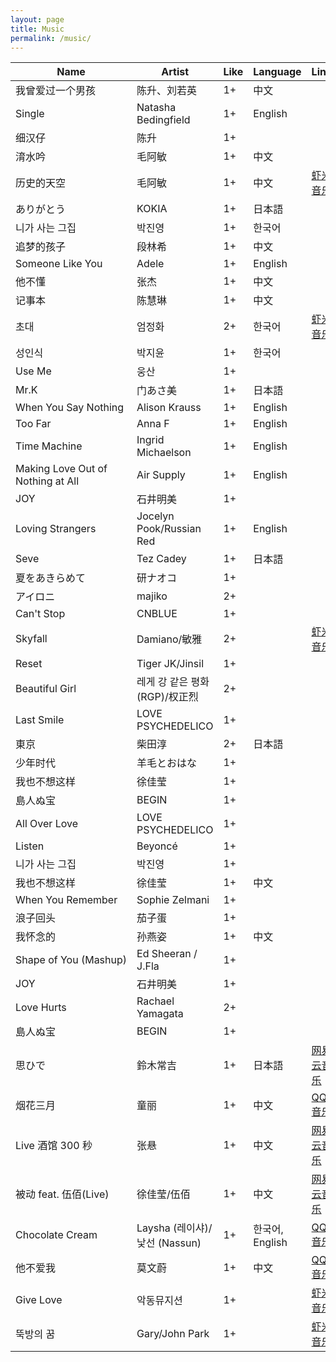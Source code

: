 ```yaml
---
layout: page
title: Music
permalink: /music/
---
```


| Name                              | Artist                         | Like | Language        | Links                                                                |
| --------------------------------- | ------------------------------ | ---- | --------------- | -------------------------------------------------------------------- |
| 我曾爱过一个男孩                  | 陈升、刘若英                   | 1+   | 中文            |                                                                      |
| Single                            | Natasha Bedingfield            | 1+   | English         |                                                                      |
| 细汉仔                            | 陈升                           | 1+   |                 |                                                                      |
| 淯水吟                            | 毛阿敏                         | 1+   | 中文            |                                                                      |
| 历史的天空                        | 毛阿敏                         | 1+   | 中文            | [虾米音乐](https://www.xiami.com/song/134470)                        |
| ありがとう                        | KOKIA                          | 1+   | 日本語          |                                                                      |
| 니가 사는 그집                    | 박진영                         | 1+   | 한국어          |                                                                      |
| 追梦的孩子                        | 段林希                         | 1+   | 中文            |                                                                      |
| Someone Like You                  | Adele                          | 1+   | English         |                                                                      |
| 他不懂                            | 张杰                           | 1+   | 中文            |                                                                      |
| 记事本                            | 陈慧琳                         | 1+   | 中文            |                                                                      |
| 초대                              | 엄정화                         | 2+   | 한국어          | [虾米音乐](https://www.xiami.com/song/2385465)                       |
| 성인식                            | 박지윤                         | 1+   | 한국어          |                                                                      |
| Use Me                            | 웅산                           | 1+   |                 |                                                                      |
| Mr.K                              | 门あさ美                       | 1+   | 日本語          |                                                                      |
| When You Say Nothing              | Alison Krauss                  | 1+   | English         |                                                                      |
| Too Far                           | Anna F                         | 1+   | English         |                                                                      |
| Time Machine                      | Ingrid Michaelson              | 1+   | English         |                                                                      |
| Making Love Out of Nothing at All | Air Supply                     | 1+   | English         |                                                                      |
| JOY                               | 石井明美                       | 1+   |                 |                                                                      |
| Loving Strangers                  | Jocelyn Pook/Russian Red       | 1+   | English         |                                                                      |
| Seve                              | Tez Cadey                      | 1+   | 日本語          |                                                                      |
| 夏をあきらめて                    | 研ナオコ                       | 1+   |                 |                                                                      |
| アイロニ                          | majiko                         | 2+   |                 |                                                                      |
| Can't Stop                        | CNBLUE                         | 1+   |                 |                                                                      |
| Skyfall                           | Damiano/敏雅                   | 2+   |                 | [虾米音乐](https://www.xiami.com/song/1773702222)                    |
| Reset                             | Tiger JK/Jinsil                | 1+   |                 |                                                                      |
| Beautiful Girl                    | 레게 강 같은 평화 (RGP)/权正烈 | 2+   |                 |                                                                      |
| Last Smile                        | LOVE PSYCHEDELICO              | 1+   |                 |                                                                      |
| 東京                              | 柴田淳                         | 2+   | 日本語          |                                                                      |
| 少年时代                          | 羊毛とおはな                   | 1+   |                 |                                                                      |
| 我也不想这样                      | 徐佳莹                         | 1+   |                 |                                                                      |
| 島人ぬ宝                          | BEGIN                          | 1+   |                 |                                                                      |
| All Over Love                     | LOVE PSYCHEDELICO              | 1+   |                 |                                                                      |
| Listen                            | Beyoncé                        | 1+   |                 |                                                                      |
| 니가 사는 그집                    | 박진영                         | 1+   |                 |                                                                      |
| 我也不想这样                      | 徐佳莹                         | 1+   | 中文            |                                                                      |
| When You Remember                 | Sophie Zelmani                 | 1+   |                 |                                                                      |
| 浪子回头                          | 茄子蛋                         | 1+   |                 |                                                                      |
| 我怀念的                          | 孙燕姿                         | 1+   | 中文            |                                                                      |
| Shape of You (Mashup)             | Ed Sheeran / J.Fla             | 1+   |                 |                                                                      |
| JOY                               | 石井明美                       | 1+   |                 |                                                                      |
| Love Hurts                        | Rachael Yamagata               | 2+   |                 |                                                                      |
| 島人ぬ宝                          | BEGIN                          | 1+   |                 |                                                                      |
| 思ひで                            | 鈴木常吉                       | 1+   | 日本語          | [网易云音乐](http://music.163.com/song/22754969/?userid=268512663)   |
| 烟花三月                          | 童丽                           | 1+   | 中文            | [QQ 音乐](https://c.y.qq.com/base/fcgi-bin/u?__=nzSdkcg)             |
| Live 酒馆 300 秒                  | 张悬                           | 1+   | 中文            | [网易云音乐](http://music.163.com/song/326734/?userid=268512663)     |
| 被动 feat. 伍佰(Live)             | 徐佳莹/伍佰                    | 1+   | 中文            | [网易云音乐](http://music.163.com/song/1408017141/?userid=268512663) |
| Chocolate Cream                   | Laysha (레이샤)/낯선 (Nassun)  | 1+   | 한국어, English | [QQ 音乐](https://c.y.qq.com/base/fcgi-bin/u?__=berwY3x)             |
| 他不爱我                          | 莫文蔚                         | 1+   | 中文            | [QQ 音乐](https://c.y.qq.com/base/fcgi-bin/u?__=IgT3Y3M)             |
| Give Love                         | 악동뮤지션                     | 1+   |                 | [虾米音乐](https://www.xiami.com/song/1772880603)                    |
| 뚝방의 꿈                         | Gary/John Park                 | 1+   |                 | [虾米音乐](https://www.xiami.com/song/1774817710)                    |
